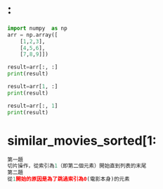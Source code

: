 # :
```py
import numpy  as np
arr = np.array([
    [1,2,3],
    [4,5,6],
    [7,8,9]])

result=arr[:, :]
print(result)

result=arr[1, :]
print(result)

result=arr[:, 1]
print(result)
```
# similar_movies_sorted[1: 
```py
第一題
切片操作，從索引為1（即第二個元素）開始直到列表的末尾
第二題
從1開始的原因是為了跳過索引為0(電影本身)的元素
```
